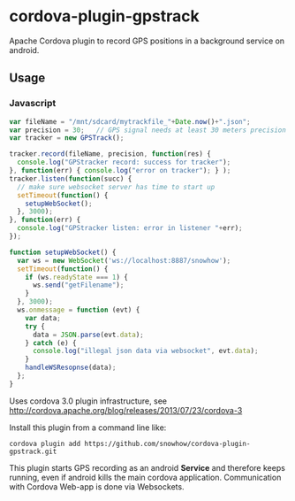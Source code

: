 cordova-plugin-gpstrack
=======================

Apache Cordova plugin to record GPS positions in a background service on android.

Usage
-----

### Javascript

```javascript
var fileName = "/mnt/sdcard/mytrackfile_"+Date.now()+".json";
var precision = 30;   // GPS signal needs at least 30 meters precision
var tracker = new GPSTrack();

tracker.record(fileName, precision, function(res) {
  console.log("GPStracker record: success for tracker");
}, function(err) { console.log("error on tracker"); } );
tracker.listen(function(succ) {
  // make sure websocket server has time to start up
  setTimeout(function() {
    setupWebSocket();
  }, 3000);
}, function(err) {
  console.log("GPStracker listen: error in listener "+err);
});

function setupWebSocket() {
  var ws = new WebSocket('ws://localhost:8887/snowhow');
  setTimeout(function() {
    if (ws.readyState === 1) {
      ws.send("getFilename");
    }
  }, 3000);
  ws.onmessage = function (evt) {
    var data;
    try {
      data = JSON.parse(evt.data);
    } catch (e) {
      console.log("illegal json data via websocket", evt.data);
    }
    handleWSResopnse(data);
  };
}
```
Uses cordova 3.0 plugin infrastructure, see http://cordova.apache.org/blog/releases/2013/07/23/cordova-3

Install this plugin from a command line like:
```shell
cordova plugin add https://github.com/snowhow/cordova-plugin-gpstrack.git
```

This plugin starts GPS recording as an android **Service** and therefore keeps running, even if android kills the main cordova application. Communication with Cordova Web-app is done via Websockets.

